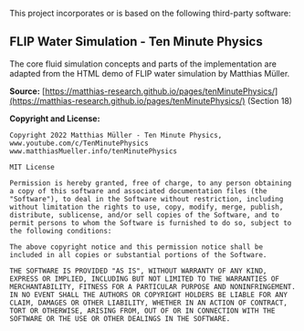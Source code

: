 This project incorporates or is based on the following third-party software:

## FLIP Water Simulation - Ten Minute Physics

The core fluid simulation concepts and parts of the implementation are adapted from the HTML demo of FLIP water simulation by Matthias Müller.

**Source:** [https://matthias-research.github.io/pages/tenMinutePhysics/](https://matthias-research.github.io/pages/tenMinutePhysics/) (Section 18)

**Copyright and License:**

```
Copyright 2022 Matthias Müller - Ten Minute Physics, 
www.youtube.com/c/TenMinutePhysics
www.matthiasMueller.info/tenMinutePhysics

MIT License

Permission is hereby granted, free of charge, to any person obtaining a copy of this software and associated documentation files (the "Software"), to deal in the Software without restriction, including without limitation the rights to use, copy, modify, merge, publish, distribute, sublicense, and/or sell copies of the Software, and to permit persons to whom the Software is furnished to do so, subject to the following conditions:

The above copyright notice and this permission notice shall be included in all copies or substantial portions of the Software.

THE SOFTWARE IS PROVIDED "AS IS", WITHOUT WARRANTY OF ANY KIND, EXPRESS OR IMPLIED, INCLUDING BUT NOT LIMITED TO THE WARRANTIES OF MERCHANTABILITY, FITNESS FOR A PARTICULAR PURPOSE AND NONINFRINGEMENT. IN NO EVENT SHALL THE AUTHORS OR COPYRIGHT HOLDERS BE LIABLE FOR ANY CLAIM, DAMAGES OR OTHER LIABILITY, WHETHER IN AN ACTION OF CONTRACT, TORT OR OTHERWISE, ARISING FROM, OUT OF OR IN CONNECTION WITH THE SOFTWARE OR THE USE OR OTHER DEALINGS IN THE SOFTWARE.